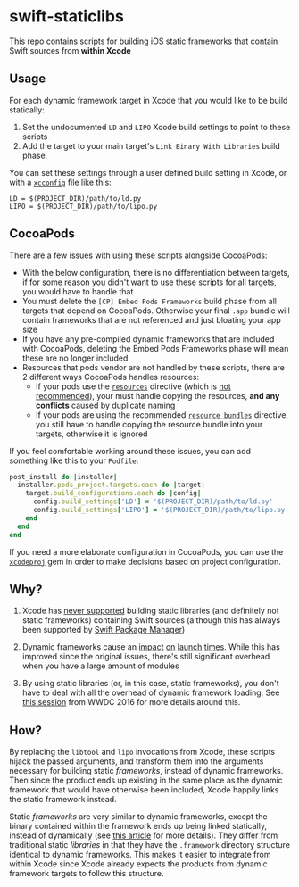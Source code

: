 # swift-staticlibs

This repo contains scripts for building iOS static frameworks that
contain Swift sources from **within Xcode**

## Usage

For each dynamic framework target in Xcode that you would like to be
build statically:

1. Set the undocumented `LD` and `LIPO` Xcode build settings to point to
   these scripts
2. Add the target to your main target's `Link Binary With Libraries`
   build phase.

You can set these settings through a user defined build setting in
Xcode, or with a [`xcconfig`][xcconfigs] file like this:

```
LD = $(PROJECT_DIR)/path/to/ld.py
LIPO = $(PROJECT_DIR)/path/to/lipo.py
```

## CocoaPods

There are a few issues with using these scripts alongside CocoaPods:

- With the below configuration, there is no differentiation between
  targets, if for some reason you didn't want to use these scripts for
  all targets, you would have to handle that
- You must delete the `[CP] Embed Pods Frameworks` build phase from all
  targets that depend on CocoaPods. Otherwise your final `.app` bundle
  will contain frameworks that are not referenced and just bloating your
  app size
- If you have any pre-compiled dynamic frameworks that are included with
  CocoaPods, deleting the Embed Pods Frameworks phase will mean these
  are no longer included
- Resources that pods vendor are not handled by these scripts, there are
  2 different ways CocoaPods handles resources:
  - If your pods use the [`resources`][resources] directive
    (which is [not recommended][resources]), your must handle copying
    the resources, **and any conflicts** caused by duplicate naming
  - If your pods are using the recommended [`resource_bundles`][bundles]
    directive, you still have to handle copying the resource bundle into
    your targets, otherwise it is ignored

If you feel comfortable working around these issues, you can add
something like this to your `Podfile`:

```ruby
post_install do |installer|
  installer.pods_project.targets.each do |target|
    target.build_configurations.each do |config|
      config.build_settings['LD'] = '$(PROJECT_DIR)/path/to/ld.py'
      config.build_settings['LIPO'] = '$(PROJECT_DIR)/path/to/lipo.py'
    end
  end
end
```

If you need a more elaborate configuration in CocoaPods, you can use the
[`xcodeproj`](https://github.com/CocoaPods/xcodeproj/) gem in order to
make decisions based on project configuration.

## Why?

1. Xcode has [never supported][radar] building static libraries (and
   definitely not static frameworks) containing Swift sources (although
   this has always been supported by [Swift Package Manager][swiftpm])

2. Dynamic frameworks cause an [impact][eigen] [on][loaf]
   [launch][mjtsai] [times][wwdc]. While this has improved since the
   original issues, there's still significant overhead when you have a
   large amount of modules

3. By using static libraries (or, in this case, static frameworks), you
   don't have to deal with all the overhead of dynamic framework
   loading. See [this session][wwdc] from WWDC 2016 for more details
   around this.

## How?

By replacing the `libtool` and `lipo` invocations from Xcode, these
scripts hijack the passed arguments, and transform them into the
arguments necessary for building static _frameworks_, instead of dynamic
frameworks. Then since the product ends up existing in the same place as
the dynamic framework that would have otherwise been included, Xcode
happily links the static framework instead.

Static _frameworks_ are very similar to dynamic frameworks, except the
binary contained within the framework ends up being linked statically,
instead of dynamically (see [this article][staticvsdynamic] for more
details). They differ from traditional static _libraries_ in that they
have the `.framework` directory structure identical to dynamic
frameworks. This makes it easier to integrate from within Xcode since
Xcode already expects the products from dynamic framework targets to
follow this structure.

[bundles]: https://guides.cocoapods.org/syntax/podspec.html#resource_bundles
[eigen]: https://github.com/artsy/eigen/issues/586
[loaf]: https://useyourloaf.com/blog/slow-app-startup-times
[mjtsai]: https://mjtsai.com/blog/2015/10/26/dynamic-frameworks-and-app-launch-times
[radar]: http://www.openradar.me/17233107
[resources]: https://guides.cocoapods.org/syntax/podspec.html#resources
[staticvsdynamic]: https://pewpewthespells.com/blog/static_and_dynamic_libraries.html
[swiftpm]: https://github.com/apple/swift-package-manager/blob/6bb27929727a1b059168aa6600e10621296bc7fa/Documentation/PackageDescriptionV4.md#products
[wwdc]: https://developer.apple.com/videos/play/wwdc2016/406
[xcconfigs]: https://pewpewthespells.com/blog/xcconfig_guide.html
